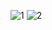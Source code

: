 
![1](https://user-images.githubusercontent.com/80596152/188278362-d65d5b10-6519-4a10-a1d0-1ba2565fa810.png)
![2](https://user-images.githubusercontent.com/80596152/188278373-1ceb9197-6e1f-416b-b464-59725b0ec4a5.png)
